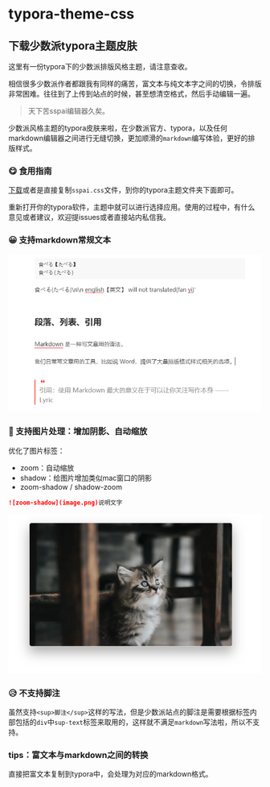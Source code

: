 # typora-theme-css

## 下载少数派typora主题皮肤

这里有一份typora下的少数派排版风格主题，请注意查收。

相信很多少数派作者都跟我有同样的痛苦，富文本与纯文本字之间的切换，令排版非常困难。往往到了上传到站点的时候，甚至想清空格式，然后手动编辑一遍。

> 天下苦sspai编辑器久矣。

少数派风格主题的typora皮肤来啦，在少数派官方、typora，以及任何markdown编辑器之间进行无缝切换，更加顺滑的`markdown`编写体验，更好的排版样式。

### 😋 食用指南

[下载](https://github.com/sheilaCat/typora-theme-css)或者是直接复制`sspai.css`文件，到你的typora主题文件夹下面即可。

重新打开你的typora软件，主题中就可以进行选择应用。使用的过程中，有什么意见或者建议，欢迎提issues或者直接站内私信我。

### 😀 支持markdown常规文本

![shadow](image-20200313005112678.png)

### 🥰 支持图片处理：增加阴影、自动缩放

优化了图片标签：

- zoom：自动缩放
- shadow：给图片增加类似mac窗口的阴影
- zoom-shadow / shadow-zoom

```markdown
![zoom-shadow](image.png)说明文字
```

![zoom-shadow](image-20200313013641941.png)

### 😥 不支持脚注

虽然支持`<sup>脚注</sup>`这样的写法，但是少数派站点的脚注是需要根据标签内部包括的`div`中`sup-text`标签来取用的，这样就不满足`markdown`写法啦，所以不支持。

### tips：富文本与markdown之间的转换

直接把富文本复制到typora中，会处理为对应的markdown格式。
